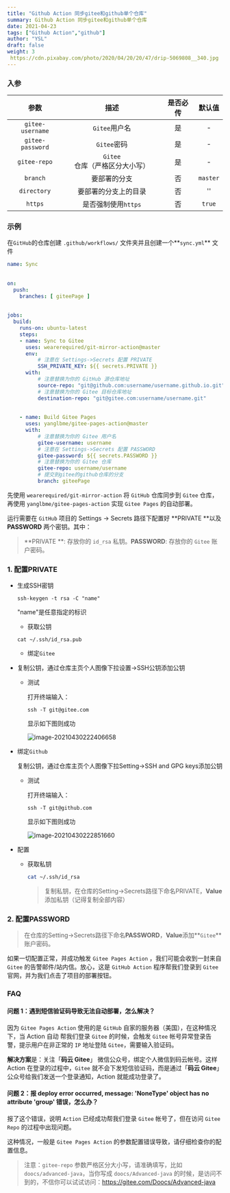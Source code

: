 ```yaml
---
title: "Github Action 同步gitee和github单个仓库"
summary: Github Action 同步gitee和github单个仓库
date: 2021-04-23
tags: ["Github Action","github"]
author: "YSL"
draft: false
weight: 3
 https://cdn.pixabay.com/photo/2020/04/20/20/47/drip-5069808__340.jpg
---
```


### 入参

|       参数       |             描述              | 是否必传 |  默认值  |
| :--------------: | :---------------------------: | :------: | :------: |
| `gitee-username` |         `Gitee`用户名         |    是    |    -     |
| `gitee-password` |          `Gitee`密码          |    是    |    -     |
|   `gitee-repo`   | `Gitee`仓库（严格区分大小写） |    是    |    -     |
|     `branch`     |         要部署的分支          |    否    | `master` |
|   `directory`    |     要部署的分支上的目录      |    否    |    ''    |
|     `https`      |      是否强制使用`https`      |    否    |  `true`  |

### 示例

在`GitHub`的仓库创建 `.github/workflows/` 文件夹并且创建一个**`sync.yml`** 文件

```yaml
name: Sync
 
 
on:
  push:
    branches: [ giteePage ]
 
 
jobs:
  build:
    runs-on: ubuntu-latest
    steps:
    - name: Sync to Gitee
      uses: wearerequired/git-mirror-action@master
      env:
          # 注意在 Settings->Secrets 配置 PRIVATE 
          SSH_PRIVATE_KEY: ${{ secrets.PRIVATE }}
      with:
          # 注意替换为你的 GitHub 源仓库地址
          source-repo: "git@github.com:username/username.github.io.git"
          # 注意替换为你的 Gitee 目标仓库地址
          destination-repo: "git@gitee.com:username/username.git"
 
 
    - name: Build Gitee Pages
      uses: yanglbme/gitee-pages-action@master
      with:
          # 注意替换为你的 Gitee 用户名
          gitee-username: username
          # 注意在 Settings->Secrets 配置 PASSWORD
          gitee-password: ${{ secrets.PASSWORD }}
          # 注意替换为你的 Gitee 仓库
          gitee-repo: username/username
          # 提交到gitee的github仓库的分支
          branch: giteePage
```

先使用 `wearerequired/git-mirror-action` 将 `GitHub` 仓库同步到 `Gitee` 仓库，再使用 `yanglbme/gitee-pages-action` 实现 `Gitee Pages` 的自动部署。

运行需要在 `GitHub` 项目的 Settings -> Secrets 路径下配置好 **PRIVATE **以及 **PASSWORD** 两个密钥。其中：

> **PRIVATE **: 存放你的 `id_rsa` 私钥。**PASSWORD**: 存放你的 `Gitee` 账户密码。

### 1. 配置**PRIVATE**

* 生成SSH密钥

  ```shell
  ssh-keygen -t rsa -C "name"
  ```

  "name"是任意指定的标识

  * 获取公钥

  ```shell
  cat ~/.ssh/id_rsa.pub
  ```

  * 绑定`Gitee`

* 复制公钥，通过仓库主页个人图像下拉设置->SSH公钥添加公钥

  * 测试

    打开终端输入：

    ```shell
    ssh -T git@gitee.com
    ```

    显示如下图则成功

    ![image-20210430222406658](https://gitee.com/yslinxx/image-bed/raw/master/images/image-20210430222406658.png)

* 绑定`Github`

  复制公钥，通过仓库主页个人图像下拉Setting->SSH and GPG keys添加公钥

  * 测试

    打开终端输入：

    ```shell
    ssh -T git@github.com
    ```

    显示如下图则成功

    ![image-20210430222851660](https://gitee.com/yslinxx/image-bed/raw/master/images/image-20210430222851660.png)

* 配置

  * 获取私钥

    ```bash
    cat ~/.ssh/id_rsa
    ```

    >  复制私钥，在仓库的Setting->Secrets路径下命名PRIVATE，**Value**添加私钥（记得复制全部内容）

### 2. 配置**PASSWORD**

> 在仓库的Setting->Secrets路径下命名**PASSWORD**，**Value**添加**`Gitee`**账户密码。

如果一切配置正常，并成功触发 `Gitee Pages Action` ，我们可能会收到一封来自 `Gitee` 的告警邮件/站内信。放心，这是 `GitHub Action` 程序帮我们登录到 `Gitee` 官网，并为我们点击了项目的部署按钮。

### FAQ
#### 问题 1：遇到短信验证码导致无法自动部署，怎么解决？

因为 `Gitee Pages Action` 使用的是 `GitHub` 自家的服务器（美国），在这种情况下，当 Action 自动	帮我们登录 `Gitee` 的时候，会触发 `Gitee` 帐号异常登录告警，提示用户在非正常的 `IP` 地址登陆	`Gitee`，需要输入验证码。



**解决方案**是：关注「**码云 Gitee**」 微信公众号，绑定个人微信到码云帐号。这样 Action 在登录的过程中，`Gitee` 就不会下发短信验证码，而是通过「**码云 Gitee**」公众号给我们发送一个登录通知，Action 就能成功登录了。

####  问题 2：报 deploy error occurred, message: 'NoneType' object has no attribute 'group' 错误，怎么办？

报了这个错误，说明 `Action` 已经成功帮我们登录 `Gitee` 帐号了，但在访问 `Gitee Repo` 的过程中出现问题。

这种情况，一般是 `Gitee Pages Action` 的参数配置错误导致，请仔细检查你的配置信息。

> 注意：`gitee-repo` 参数严格区分大小写，请准确填写，比如 `doocs/advanced-java`，当你写成 `doocs/Advanced-java` 的时候，是访问不到的，不信你可以试试访问：https://gitee.com/Doocs/Advanced-java